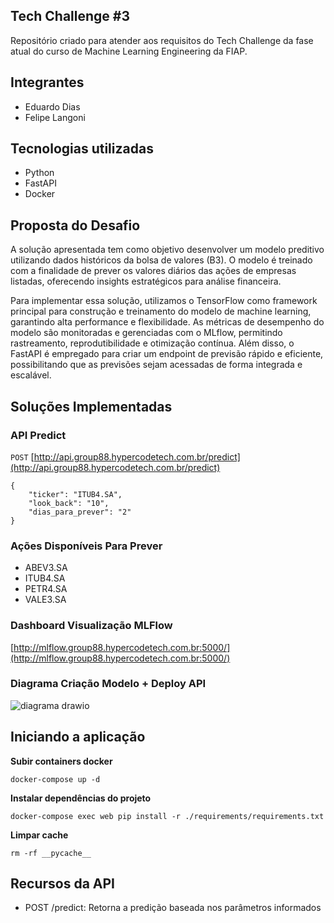 ## Tech Challenge #3
Repositório criado para atender aos requisitos do Tech Challenge da fase atual do curso de Machine Learning Engineering da FIAP. 

## Integrantes
- Eduardo Dias
- Felipe Langoni

## Tecnologias utilizadas
- Python
- FastAPI
- Docker

## Proposta do Desafio
A solução apresentada tem como objetivo desenvolver um modelo preditivo utilizando dados históricos da bolsa de valores (B3). O modelo é treinado com a finalidade de prever os valores diários das ações de empresas listadas, oferecendo insights estratégicos para análise financeira.

Para implementar essa solução, utilizamos o TensorFlow como framework principal para construção e treinamento do modelo de machine learning, garantindo alta performance e flexibilidade. As métricas de desempenho do modelo são monitoradas e gerenciadas com o MLflow, permitindo rastreamento, reprodutibilidade e otimização contínua. Além disso, o FastAPI é empregado para criar um endpoint de previsão rápido e eficiente, possibilitando que as previsões sejam acessadas de forma integrada e escalável.

## Soluções Implementadas

### API Predict
`POST` [http://api.group88.hypercodetech.com.br/predict](http://api.group88.hypercodetech.com.br/predict)

```
{
    "ticker": "ITUB4.SA",
    "look_back": "10",
    "dias_para_prever": "2"
}
```

### Ações Disponíveis Para Prever
- ABEV3.SA
- ITUB4.SA
- PETR4.SA
- VALE3.SA

### Dashboard Visualização MLFlow
[http://mlflow.group88.hypercodetech.com.br:5000/](http://mlflow.group88.hypercodetech.com.br:5000/)


### Diagrama Criação Modelo + Deploy API
![diagrama drawio](https://github.com/user-attachments/assets/1f3bdf4e-411f-4da6-8c0c-48d3a0802029)

## Iniciando a aplicação
**Subir containers docker**
```
docker-compose up -d
```

**Instalar dependências do projeto**
```
docker-compose exec web pip install -r ./requirements/requirements.txt
```

**Limpar cache**
```
rm -rf __pycache__
```

## Recursos da API
- POST /predict: Retorna a predição baseada nos parâmetros informados
